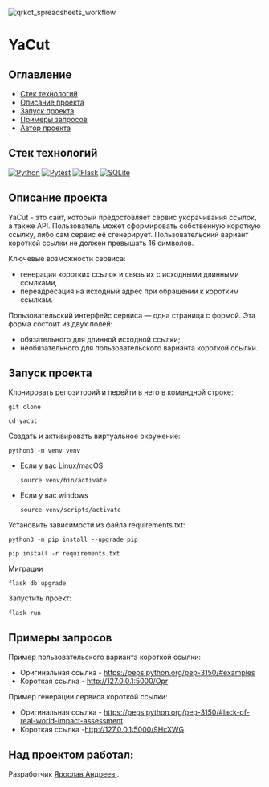 ![qrkot_spreadsheets_workflow](https://github.com/D4rkLght/yacut/actions/workflows/yacut.yml/badge.svg)
# YaCut

## Оглавление

* [Стек технологий](#stack)
* [Описание проекта](#description)
* [Запуск проекта](#start_project)
* [Примеры запросов](#examples)
* [Автор проекта](#author)


## Стек технологий <a name="stack"></a>

[![Python](https://img.shields.io/badge/-Python-464641?style=flat-square&logo=Python)](https://www.python.org/)
[![Pytest](https://img.shields.io/badge/Pytest-464646?style=flat-square&logo=pytest)](https://docs.pytest.org/en/6.2.x/)
[![Flask](https://img.shields.io/badge/-Flask-464641?style=flat-square&logo=Flask)](https://flask.palletsprojects.com/en/2.3.x/)
[![SQLite](https://img.shields.io/badge/-SQLite-464641?style=flat-square&logo=SQLite)](https://www.sqlite.org/index.html)

## Описание проекта <a name="description"></a>

YaCut - это сайт, который предостовляет сервис укорачивания ссылок, а также API. Пользователь может сформировать собственную короткую ссылку, либо сам сервис её сгенерирует. Пользовательский вариант короткой ссылки не должен превышать 16 символов.

Ключевые возможности сервиса:
* генерация коротких ссылок и связь их с исходными длинными ссылками,
* переадресация на исходный адрес при обращении к коротким ссылкам.

Пользовательский интерфейс сервиса — одна страница с формой. Эта форма состоит из двух полей:
* обязательного для длинной исходной ссылки;
* необязательного для пользовательского варианта короткой ссылки.

## Запуск проекта <a name="start_project"></a>

Клонировать репозиторий и перейти в него в командной строке:

```
git clone 
```

```
cd yacut
```

Cоздать и активировать виртуальное окружение:

```
python3 -m venv venv
```

* Если у вас Linux/macOS

    ```
    source venv/bin/activate
    ```

* Если у вас windows

    ```
    source venv/scripts/activate
    ```

Установить зависимости из файла requirements.txt:

```
python3 -m pip install --upgrade pip
```

```
pip install -r requirements.txt
```

Миграции

```
flask db upgrade
```

Запустить проект:

```
flask run
```

## Примеры запросов <a name="examples"></a>

Пример пользовательского варианта короткой ссылки:

* Оригинальная ссылка - https://peps.python.org/pep-3150/#examples
* Короткая ссылка - http://127.0.0.1:5000/Opr

Пример генерации сервиса короткой ссылки:

* Оригинальная ссылка - https://peps.python.org/pep-3150/#lack-of-real-world-impact-assessment
* Короткая ссылка -http://127.0.0.1:5000/9HcXWG

## Над проектом работал: <a name="author"></a>

Разработчик [Ярослав Андреев ](https://github.com/D4rkLght).